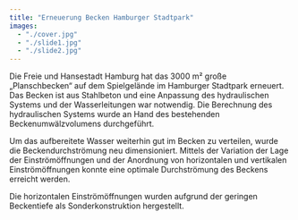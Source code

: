 ```yaml
---
title: "Erneuerung Becken Hamburger Stadtpark"
images:
  - "./cover.jpg"
  - "./slide1.jpg"
  - "./slide2.jpg"
---
```


Die Freie und Hansestadt Hamburg hat das 3000 m² große „Planschbecken“ auf
dem Spielgelände im Hamburger Stadtpark erneuert. Das Becken ist aus
Stahlbeton und eine Anpassung des hydraulischen Systems und der
Wasserleitungen war notwendig. Die Berechnung des hydraulischen Systems
wurde an Hand des bestehenden Beckenumwälzvolumens durchgeführt.

Um das aufbereitete Wasser weiterhin gut im Becken zu verteilen, wurde die
Beckendurchströmung neu dimensioniert. Mittels der Variation der Lage
der Einströmöffnungen und der Anordnung von horizontalen und vertikalen
Einströmöffnungen konnte eine optimale Durchströmung des Beckens
erreicht werden.

Die horizontalen Einströmöffnungen wurden aufgrund der geringen Beckentiefe als Sonderkonstruktion hergestellt.
